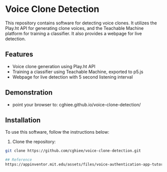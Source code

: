 # Voice Clone Detection

This repository contains software for detecting voice clones. It utilizes the Play.ht API for generating clone voices, and the Teachable Machine platform for training a classifier. It also provides a webpage for live detection.

## Features

- Voice clone generation using Play.ht API
- Training a classifier using Teachable Machine, exported to p5.js
- Webpage for live detection with 5 second listening interval

## Demonstration

- point your browser to:
  cghiee.github.io/voice-clone-detection/

## Installation

To use this software, follow the instructions below:

1. Clone the repository:

```bash
git clone https://github.com/cghiee/voice-clone-detection.git

## Reference
https://appinventor.mit.edu/assets/files/voice-authentication-app-tutorial.pdf


